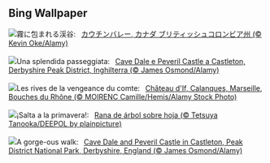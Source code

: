 ## Bing Wallpaper
![](https://www.bing.com/th?id=OHR.MtPrevostDuncan_JA-JP5482628998_UHD.jpg&w=1000)霧に包まれる渓谷:&nbsp;&ensp;[カウチンバレー, カナダ ブリティッシュコロンビア州 (© Kevin Oke/Alamy)](https://www.bing.com/th?id=OHR.MtPrevostDuncan_JA-JP5482628998_UHD.jpg)
<br><br/>
![](https://www.bing.com/th?id=OHR.SpringCaveDale_IT-IT3874246493_UHD.jpg&w=1000)Una splendida passeggiata:&nbsp;&ensp;[Cave Dale e Peveril Castle a Castleton, Derbyshire Peak District, Inghilterra (© James Osmond/Alamy)](https://www.bing.com/th?id=OHR.SpringCaveDale_IT-IT3874246493_UHD.jpg)
<br><br/>
![](https://www.bing.com/th?id=OHR.ChateauIf_FR-FR4699337887_UHD.jpg&w=1000)Les rives de la vengeance du comte:&nbsp;&ensp;[Château d'If, Calanques, Marseille, Bouches du Rhône (© MOIRENC Camille/Hemis/Alamy Stock Photo)](https://www.bing.com/th?id=OHR.ChateauIf_FR-FR4699337887_UHD.jpg)
<br><br/>
![](https://www.bing.com/th?id=OHR.SpringFrog_ES-ES8842639194_UHD.jpg&w=1000)¡Salta a la primavera!:&nbsp;&ensp;[Rana de árbol sobre hoja (© Tetsuya Tanooka/DEEPOL by plainpicture)](https://www.bing.com/th?id=OHR.SpringFrog_ES-ES8842639194_UHD.jpg)
<br><br/>
![](https://www.bing.com/th?id=OHR.SpringCaveDale_EN-GB2092563802_UHD.jpg&w=1000)A gorge-ous walk:&nbsp;&ensp;[Cave Dale and Peveril Castle in Castleton, Peak District National Park, Derbyshire, England (© James Osmond/Alamy)](https://www.bing.com/th?id=OHR.SpringCaveDale_EN-GB2092563802_UHD.jpg)
<br><br/>
